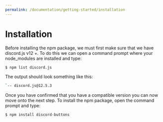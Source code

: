 ```yaml
---
permalink: /documentation/getting-started/installation
---
```


# Installation

Before installing the npm package, we must first make sure that we have discord.js v12 +. To do this we can open a command prompt where your node_modules are installed and type:

```sh
$ npm list discord.js
```

The output should look something like this:

```sh
`-- discord.js@12.5.3
```

Once you have confirmed that you have a compatible version you can now move onto the next step. To install the npm package, open the command prompt and type:

```sh
$ npm install discord-buttons
```
